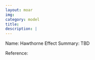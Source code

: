 ```yaml
---
layout: moar
img:
category: model
title:
description: |
---
```

Name: Hawthorne Effect
Summary: TBD

Reference:
